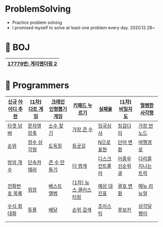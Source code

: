 # ProblemSolving
  
  - Practice problem solving
  - I promised myself to solve at least one problem every day. 2020.12.28~


# 🎇 BOJ
|[17779번: 게리멘더링 2](./BOJ/17779.cpp)|
|-|

# 🎢 Programmers
|[신규 아이디 추천](./Programmers/Level-1/11.py)|[[1차] 다트 게임](./Programmers/Level-1/1.py)|[크레인 인형뽑기 게임](./Programmers/Level-1/3.py)|[키패드 누르기](./Programmers/Level-1/4.py)|[실패율](./Programmers/Level-1/5.py)|[[1차] 비밀지도](./Programmers/Level-1/6.py)|[멀쩡한 사각형](./Programmers/Level-2/12.py)|
|-|-|-|-|-|-|-|
|[타겟 넘버](./Programmers/Level-2/5.py)|[문자열 압축](./Programmers/Level-2/31.py)|[소수 찾기](./Programmers/Level-2/17.py)|[가장 큰 수](./Programmers/Level-2/8.py)|[입국심사](./Programmers/Level-3/5.py)|[징검다리](./Programmers/Level-4/1.py)|[가장 먼 노드](./Programmers/Level-3/6.py)|
|[순위](./Programmers/Level-3/7.py)|[정수 삼각형](./Programmers/Level-3/8.py)|[도둑질](./Programmers/Level-4/2.py)|[등굣길](./Programmers/Level-3/9.py)|[N으로 표현](./Programmers/Level-3/13.py)|[단어 변환](./Programmers/Level-3/10.py)|[여행경로](./Programmers/Level-3/11.py)|
|[방의 개수](./Programmers/Level-5/1.py)|[단속카메라](./Programmers/Level-3/14.py)|[큰 수 만들기](./Programmers/Level-2/21.py)|[더 맵게](./Programmers/Level-2/16.py)|[디스크 컨트롤러](./Programmers/Level-3/2.py)|[이중우선순위큐](./Programmers/Level-3/3.py)|[다리를 지나는 트럭](./Programmers/Level-2/9.py)|
|[전화번호 목록](./Programmers/Level-2/30.py)|[위장](./Programmers/Level-2/7.py)|[베스트 앨범](./Programmers/Level-3/1.py)|[[1차] 뉴스 클러스터링](./Programmers/Level-2/33.py)|[예상 대진표](./Programmers/Level-2/36.py)|[괄호 변환](./Programmers/Level-2/37.py)|[메뉴 리뉴얼](./Programmers/Level-2/38.py)|
|[수식 최대화](./Programmers/Level-2/39.py)|[튜플](./Programmers/Level-2/40.py)|[배달](./Programmers/Level-2/42.py)|[순위 검색](./Programmers/Level-2/44.py)|[조이스틱](./Programmers/Level-2/4.py)|[후보키](./Programmers/Level-2/46.py)|[삼각달팽이](./Programmers/Level-2/47.py)
|||||||
|||||||
